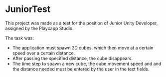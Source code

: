 # JuniorTest
This project was made as a test for the position of Junior Unity Developer, assigned by the Playcapp Studio.

The task was:
 - The application must spawn 3D cubes, which then move at a certain speed over a certain distance.
 - After passing the specified distance, the cube disappears.
 - The time step to spawn a new cube, the cube movement speed and and the distance needed must be entered by the user in the text fields.
